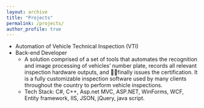 ```yaml
---
layout: archive
title: "Projects"
permalink: /projects/
author_profile: true
---
```


* Automation of Vehicle Technical Inspection (VTI)
* Back-end Developer
	* A solution comprised of a set of tools that automates the recognition and image processing of vehicles’ number plate, records all relevant inspection hardware outputs, and 􏰁􏰂finally issues the certification. It is a fully customizable inspection software used by many clients throughout the country to perform vehicle inspections.
	* Tech Stack: C#, C++, Asp.net MVC, ASP.NET, WinForms, WCF, Entity framework, IIS, JSON, jQuery, java script.

